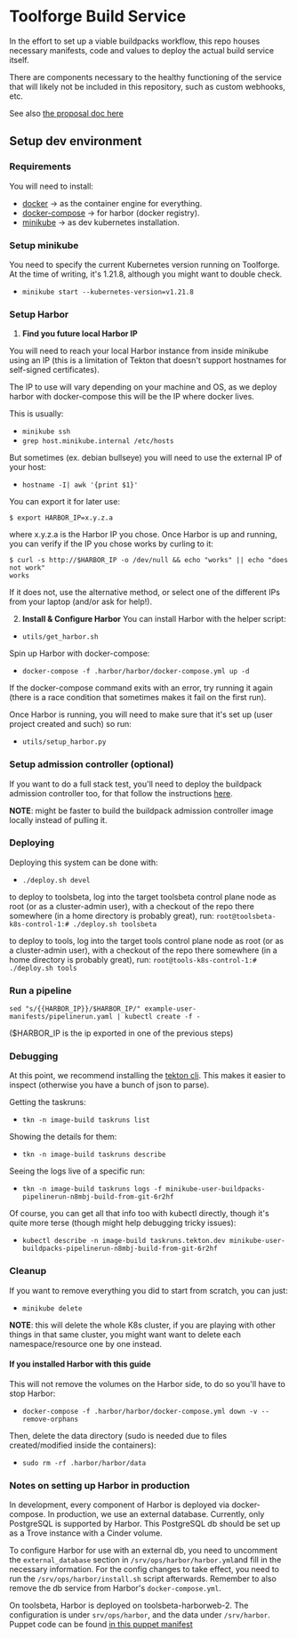 # Toolforge Build Service

In the effort to set up a viable buildpacks workflow, this repo houses necessary manifests,
code and values to deploy the actual build service itself.

There are components necessary to the healthy functioning of the service that will likely
not be included in this repository, such as custom webhooks, etc.

See also [the proposal doc here](https://wikitech.wikimedia.org/wiki/Wikimedia_Cloud_Services_team/EnhancementProposals/Toolforge_Buildpack_Implementation)

## Setup dev environment

### Requirements

You will need to install:

- [docker](https://www.docker.com/) -> as the container engine for everything.
- [docker-compose](https://docs.docker.com/compose/) -> for harbor (docker registry).
- [minikube](https://minikube.sigs.k8s.io/docs/) -> as dev kubernetes installation.

### Setup minikube

You need to specify the current Kubernetes version running on Toolforge.
At the time of writing, it's 1.21.8, although you might want to double check.

- `minikube start --kubernetes-version=v1.21.8`

### Setup Harbor

1. **Find you future local Harbor IP**

You will need to reach your local Harbor instance from inside minikube using an
IP (this is a limitation of Tekton that doesn't support hostnames for
self-signed certificates).

The IP to use will vary depending on your machine and OS, as we deploy harbor
with docker-compose this will be the IP where docker lives.

This is usually:

- `minikube ssh`
- `grep host.minikube.internal /etc/hosts`

But sometimes (ex. debian bullseye) you will need to use the external IP of your host:

- `hostname -I| awk '{print $1}'`

You can export it for later use:

```
$ export HARBOR_IP=x.y.z.a
```

where x.y.z.a is the Harbor IP you chose.  Once Harbor is up and running, you
can verify if the IP you chose works by curling to it:

```
$ curl -s http://$HARBOR_IP -o /dev/null && echo "works" || echo "does not work"
works
```

If it does not, use the alternative method, or select one of the different IPs
from your laptop (and/or ask for help!).

2. **Install & Configure Harbor**
   You can install Harbor with the helper script:

- `utils/get_harbor.sh`

Spin up Harbor with docker-compose:

- `docker-compose -f .harbor/harbor/docker-compose.yml up -d`

If the docker-compose command exits with an error, try running it again
(there is a race condition that sometimes makes it fail on the first run).

Once Harbor is running, you will need to make sure that it's set up
(user project created and such) so run:

- `utils/setup_harbor.py`

### Setup admission controller (optional)

If you want to do a full stack test, you'll need to deploy the buildpack
admission controller too, for that follow the instructions
[here](https://github.com/toolforge/buildpack-admission-controller).

**NOTE**: might be faster to build the buildpack admission controller image locally instead of pulling it.

### Deploying

Deploying this system can be done with:

- `./deploy.sh devel`

to deploy to toolsbeta, log into the target toolsbeta control plane node as root (or as a cluster-admin user),
with a checkout of the repo there somewhere (in a home directory is probably great), run:
`root@toolsbeta-k8s-control-1:# ./deploy.sh toolsbeta`

to deploy to tools, log into the target tools control plane node as root (or as a cluster-admin user),
with a checkout of the repo there somewhere (in a home directory is probably great), run:
`root@tools-k8s-control-1:# ./deploy.sh tools`

### Run a pipeline

`sed "s/{{HARBOR_IP}}/$HARBOR_IP/" example-user-manifests/pipelinerun.yaml | kubectl create -f -`

($HARBOR_IP is the ip exported in one of the previous steps)

### Debugging

At this point, we recommend installing the [tekton cli](https://tekton.dev/docs/cli/).
This makes it easier to inspect (otherwise you have a bunch of json to parse).

Getting the taskruns:

- `tkn -n image-build taskruns list`

Showing the details for them:

- `tkn -n image-build taskruns describe`

Seeing the logs live of a specific run:

- `tkn -n image-build taskruns logs -f minikube-user-buildpacks-pipelinerun-n8mbj-build-from-git-6r2hf`

Of course, you can get all that info too with kubectl directly,
though it's quite more terse (though might help debugging tricky issues):

- `kubectl describe -n image-build taskruns.tekton.dev minikube-user-buildpacks-pipelinerun-n8mbj-build-from-git-6r2hf`

### Cleanup

If you want to remove everything you did to start from scratch, you can just:

- `minikube delete`

**NOTE**: this will delete the whole K8s cluster, if you are playing with other things in that
same cluster, you might want want to delete each namespace/resource one by one instead.

#### If you installed Harbor with this guide

This will not remove the volumes on the Harbor side, to do so you'll have to stop Harbor:

- `docker-compose -f .harbor/harbor/docker-compose.yml down -v --remove-orphans`

Then, delete the data directory (sudo is needed due to files created/modified inside the containers):

- `sudo rm -rf .harbor/harbor/data`

### Notes on setting up Harbor in production

In development, every component of Harbor is deployed via docker-compose. In production, we use an external database.
Currently, only PostgreSQL is supported by Harbor. This PostgreSQL db should be set up as a Trove instance with a Cinder volume.

To configure Harbor for use with an external db, you need to uncomment the
`external_database` section in `/srv/ops/harbor/harbor.yml`and fill in the
necessary information. For the config changes to take effect, you need to run the
`/srv/ops/harbor/install.sh` script afterwards.
Remember to also remove the db service from Harbor's `docker-compose.yml`.

On toolsbeta, Harbor is deployed on toolsbeta-harborweb-2. The configuration is
under `srv/ops/harbor`, and the data under `/srv/harbor`. Puppet code can be
found [in this puppet manifest](https://gerrit.wikimedia.org/r/plugins/gitiles/operations/puppet/+/refs/heads/production/modules/profile/manifests/toolforge/harbor.pp)
